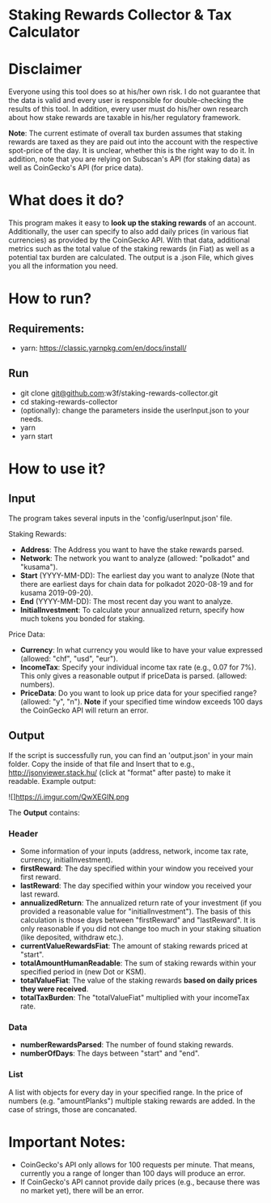 # Staking Rewards Collector & Tax Calculator

# Disclaimer
Everyone using this tool does so at his/her own risk. I do not guarantee that the data is valid and every user is responsible for double-checking the results of this tool. In addition, every user must do his/her own research about how stake rewards are taxable in his/her regulatory framework. 

**Note**: The current estimate of overall tax burden assumes that staking rewards are taxed as they are paid out into the account with the respective spot-price of the day. It is unclear, whether this is the right way to do it. In addition, note that you are relying on Subscan's API (for staking data) as well as CoinGecko's API (for price data).

# What does it do?
This program makes it easy to **look up the staking rewards** of an account. Additionally, the user can specify to also add daily prices (in various fiat currencies) as provided by the CoinGecko API. With that data, additional metrics such as the total value of the staking rewards (in Fiat) as well as a potential tax burden are calculated. The output is a .json File, which gives you all the information you need.

# How to run?
## Requirements:
* yarn: https://classic.yarnpkg.com/en/docs/install/

## Run
* git clone git@github.com:w3f/staking-rewards-collector.git
* cd staking-rewards-collector
* (optionally): change the parameters inside the userInput.json to your needs.
* yarn
* yarn start

# How to use it?
## Input
The program takes several inputs in the 'config/userInput.json' file.

Staking Rewards:
* **Address**: The Address you want to have the stake rewards parsed.
* **Network**: The network you want to analyze (allowed: "polkadot" and "kusama").
* **Start** (YYYY-MM-DD): The earliest day you want to analyze (Note that there are earliest days for chain data for polkadot 2020-08-19 and for kusama 2019-09-20).
* **End** (YYYY-MM-DD): The most recent day you want to analyze.
* **InitialInvestment**: To calculate your annualized return, specify how much tokens you bonded for staking. 

Price Data:
* **Currency**: In what currency you would like to have your value expressed (allowed: "chf", "usd", "eur").
* **IncomeTax**: Specify your individual income tax rate (e.g., 0.07 for 7%). This only gives a reasonable output if priceData is parsed. (allowed: numbers).
* **PriceData**: Do you want to look up price data for your specified range? (allowed: "y", "n"). **Note** if your specified time window exceeds 100 days the CoinGecko API will return an error.


## Output
If the script is successfully run, you can find an 'output.json' in your main folder. Copy the inside of that file and Insert that to e.g., http://jsonviewer.stack.hu/ (click at "format" after paste) to make it readable. Example output:

![]https://i.imgur.com/QwXEGIN.png


The **Output** contains:

### Header

* Some information of your inputs (address, network, income tax rate, currency, initialInvestment).
* **firstReward**: The day specified within your window you received your first reward.
* **lastReward**: The day specified within your window you received your last reward.
* **annualizedReturn**: The annualized return rate of your investment (if you provided a reasonable value for "initialInvestment"). The basis of this calculation is those days between "firstReward" and "lastReward". It is only reasonable if you did not change too much in your staking situation (like deposited, withdraw etc.).
* **currentValueRewardsFiat**: The amount of staking rewards priced at "start".
* **totalAmountHumanReadable**: The sum of staking rewards within your specified period in (new Dot or KSM).
* **totalValueFiat**: The value of the staking rewards **based on daily prices they were received**.
* **totalTaxBurden**: The "totalValueFiat" multiplied with your incomeTax rate.

### Data

* **numberRewardsParsed**: The number of found staking rewards.
* **numberOfDays**: The days between "start" and "end".

### List

A list with objects for every day in your specified range. In the price of numbers (e.g. "amountPlanks") multiple staking rewards are added. In the case of strings, those are concanated.

# Important Notes:
* CoinGecko's API only allows for 100 requests per minute. That means, currently you a range of longer than 100 days will produce an error.
* If CoinGecko's API cannot provide daily prices (e.g., because there was no market yet), there will be an error.
